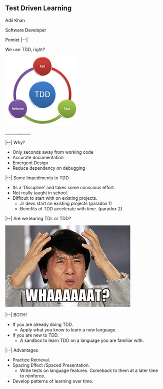 ## Test Driven Learning

Adil Khan

Software Developer

Pomiet
|--|

We use TDD, right?

![](./assets/images/tdd.jpeg)

<cite style="font-size: 20%">https://www.perforce.com/sites/default/files/images/tdd.png</cite>

|--|
Why?
- Only seconds away from working code <!-- .element: class="fragment" data-fragment-index="1" -->
- Accurate documentation <!-- .element: class="fragment" data-fragment-index="2" -->
- Emergent Design <!-- .element: class="fragment" data-fragment-index="3" -->
- Reduce dependency on debugging <!-- .element: class="fragment" data-fragment-index="4" -->

|--|
Some Impediments to TDD
- Its a 'Discipline' and takes some conscious effort.<!-- .element: class="fragment" data-fragment-index="0" -->
- Not really taught in school.<!-- .element: class="fragment" data-fragment-index="1" -->
- Difficult to start with on existing projects.<!-- .element: class="fragment" data-fragment-index="2" -->
  - Jr devs start on existing projects (paradox 1)<!-- .element: class="fragment" data-fragment-index="3" -->
  - Benefits of TDD accelerate with time. (paradox 2)<!-- .element: class="fragment" data-fragment-index="4" -->


|--|
Are we learing TDL or TDD?

![](./assets/images/confused.jpg)<!-- .element: class="fragment" data-fragment-index="1" -->

|--|
BOTH!
- If you are already doing TDD.<!-- .element: class="fragment" data-fragment-index="1" -->
  - Apply what you know to learn a new language.<!-- .element: class="fragment" data-fragment-index="2" -->
- If you are new to TDD.<!-- .element: class="fragment" data-fragment-index="3" -->
  - A sandbox to learn TDD on a language you are familiar with.<!-- .element: class="fragment" data-fragment-index="4" -->

|--|
Advantages
- Practice Retrieval.<!-- .element: class="fragment" data-fragment-index="1" -->
- Spacing Effect /Spaced Presentation.<!-- .element: class="fragment" data-fragment-index="2" -->
  - Write tests on language features. Comeback to them at a later time to reinforce.<!-- .element: class="fragment" data-fragment-index="3" -->
- Develop patterns of learning over time.<!-- .element: class="fragment" data-fragment-index="4" -->




